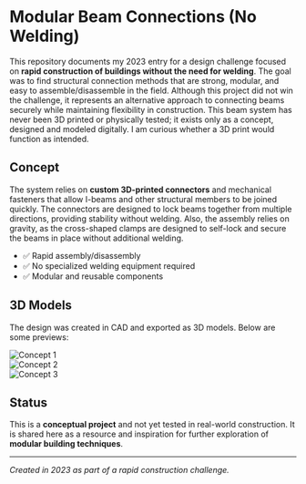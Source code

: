 # Modular Beam Connections (No Welding)

This repository documents my 2023 entry for a design challenge focused on **rapid construction of buildings without the need for welding**. The goal was to find structural connection methods that are strong, modular, and easy to assemble/disassemble in the field. Although this project did not win the challenge, it represents an alternative approach to connecting beams securely while maintaining flexibility in construction. This beam system has never been 3D printed or physically tested; it exists only as a concept, designed and modeled digitally. I am curious whether a 3D print would function as intended.

## Concept

The system relies on **custom 3D-printed connectors** and mechanical fasteners that allow I-beams and other structural members to be joined quickly. The connectors are designed to lock beams together from multiple directions, providing stability without welding. Also, the assembly relies on gravity, as the cross-shaped clamps are designed to self-lock and secure the beams in place without additional welding.

- ✅ Rapid assembly/disassembly  
- ✅ No specialized welding equipment required  
- ✅ Modular and reusable components  

## 3D Models

The design was created in CAD and exported as 3D models. Below are some previews:  

![Concept 1](An%20alternative.PNG)  
![Concept 2](Captugggre.PNG)  
![Concept 3](Captuhre.PNG)  

## Status

This is a **conceptual project** and not yet tested in real-world construction. It is shared here as a resource and inspiration for further exploration of **modular building techniques**.  

---
*Created in 2023 as part of a rapid construction challenge.*
